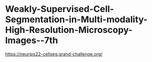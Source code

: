 # Weakly-Supervised-Cell-Segmentation-in-Multi-modality-High-Resolution-Microscopy-Images--7th
https://neurips22-cellseg.grand-challenge.org/
